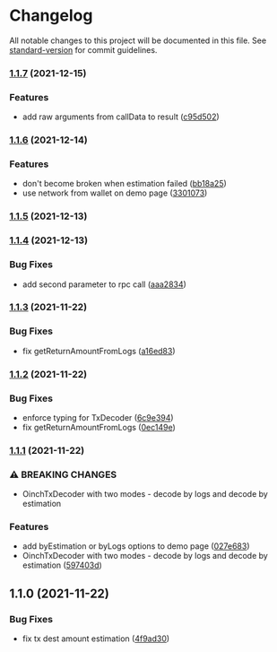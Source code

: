 # Changelog

All notable changes to this project will be documented in this file. See [standard-version](https://github.com/conventional-changelog/standard-version) for commit guidelines.

### [1.1.7](https://github.com/1inch/tx-decoder/compare/v1.1.6...v1.1.7) (2021-12-15)


### Features

* add raw arguments from callData to result ([c95d502](https://github.com/1inch/tx-decoder/commit/c95d5026129d77a28dad1f371781c04471985c8e))

### [1.1.6](https://github.com/1inch/tx-decoder/compare/v1.1.5...v1.1.6) (2021-12-14)


### Features

* don't become broken when estimation failed ([bb18a25](https://github.com/1inch/tx-decoder/commit/bb18a25c76527fb29b593daadc1ea6c28c2f5ce1))
* use network from wallet on demo page ([3301073](https://github.com/1inch/tx-decoder/commit/3301073f4c61529ae0510b843795448666bab951))

### [1.1.5](https://github.com/1inch/tx-decoder/compare/v1.1.4...v1.1.5) (2021-12-13)

### [1.1.4](https://github.com/1inch/tx-decoder/compare/v1.1.3...v1.1.4) (2021-12-13)


### Bug Fixes

* add second parameter to rpc call ([aaa2834](https://github.com/1inch/tx-decoder/commit/aaa283494e50789219992a59224fc76880a8cc53))

### [1.1.3](https://github.com/1inch/tx-decoder/compare/v1.1.2...v1.1.3) (2021-11-22)


### Bug Fixes

* fix getReturnAmountFromLogs ([a16ed83](https://github.com/1inch/tx-decoder/commit/a16ed83731a348708068f87195dd5535ed70658f))

### [1.1.2](https://github.com/1inch/tx-decoder/compare/v1.1.1...v1.1.2) (2021-11-22)


### Bug Fixes

* enforce typing for TxDecoder ([6c9e394](https://github.com/1inch/tx-decoder/commit/6c9e39421bdb7cf9f265a243d666118eeee7eb79))
* fix getReturnAmountFromLogs ([0ec149e](https://github.com/1inch/tx-decoder/commit/0ec149e5eb2b4d046a854502c2d7b42e03235451))

### [1.1.1](https://github.com/1inch/tx-decoder/compare/v1.1.0...v1.1.1) (2021-11-22)


### ⚠ BREAKING CHANGES

* OinchTxDecoder with two modes - decode by logs and decode by estimation

### Features

* add byEstimation or byLogs options to demo page ([027e683](https://github.com/1inch/tx-decoder/commit/027e683a4d33ffd8eb48a1288bc5a46de8e46e9d))
* OinchTxDecoder with two modes - decode by logs and decode by estimation ([597403d](https://github.com/1inch/tx-decoder/commit/597403d53219425978817740d1eeadf0f2862732))

## 1.1.0 (2021-11-22)


### Bug Fixes

* fix tx dest amount estimation ([4f9ad30](https://github.com/1inch/tx-decoder/commit/4f9ad30ac57db9b93649ad40650d19d1043b1db8))
